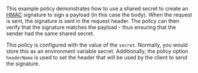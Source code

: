 This example policy demonstrates how to use a shared secret to create an
[HMAC](https://en.wikipedia.org/wiki/HMAC) signature to sign a payload (in this
case the body). When the request is sent, the signature is sent in the request
header. The policy can then verify that the signature matches the payload - thus
ensuring that the sender had the same shared secret.

This policy is configured with the value of the `secret`. Normally, you would
store this as an environment variable secret. Additionally, the policy option
`headerName` is used to set the header that will be used by the client to send
the signature.

